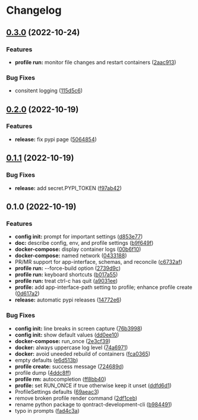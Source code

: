 # Changelog

## [0.3.0](https://github.com/chassing/qontract-development-cli/compare/v0.2.0...v0.3.0) (2022-10-24)


### Features

* **profile run:** monitor file changes and restart containers ([2aac913](https://github.com/chassing/qontract-development-cli/commit/2aac913fecd51ddd7e1fea5c92d03dbefbfe9c1f))


### Bug Fixes

* consitent logging ([115d5c6](https://github.com/chassing/qontract-development-cli/commit/115d5c67aa4ae2c774518e1820ad8c743e3c2284))

## [0.2.0](https://github.com/chassing/qontract-development-cli/compare/v0.1.1...v0.2.0) (2022-10-19)


### Features

* **release:** fix pypi page ([5064854](https://github.com/chassing/qontract-development-cli/commit/5064854eff9eec33b520f03d060a217d2947d113))

## [0.1.1](https://github.com/chassing/qontract-development-cli/compare/v0.1.0...v0.1.1) (2022-10-19)


### Bug Fixes

* **release:** add secret.PYPI_TOKEN ([f97ab42](https://github.com/chassing/qontract-development-cli/commit/f97ab42d1d433e216fb17eb38d9b4f6c83cd7671))

## 0.1.0 (2022-10-19)


### Features

* **config init:** prompt for important settings ([d853e77](https://github.com/chassing/qontract-development-cli/commit/d853e77b2882c2ac6fece866d73ecf11108f44a8))
* **doc:** describe config, env, and profile settings ([b9f649f](https://github.com/chassing/qontract-development-cli/commit/b9f649f4566215668c18547e8c2d0a1895d33f65))
* **docker-compose:** display container logs ([00b6f10](https://github.com/chassing/qontract-development-cli/commit/00b6f10ddb80e567ec920cefb9d2a50b7391a421))
* **docker-compose:** named network ([0433188](https://github.com/chassing/qontract-development-cli/commit/043318867ce869a896124cb9d8001eb7faa3c494))
* PR/MR support for app-interface, schemas, and reconcile ([c6732af](https://github.com/chassing/qontract-development-cli/commit/c6732afda864b408a9552acf3e5d505371212b50))
* **profile run:** --force-build option ([2739d9c](https://github.com/chassing/qontract-development-cli/commit/2739d9c169c48e9af345cace51bd7f0329cd3cac))
* **profile run:** keyboard shortcuts ([b017a55](https://github.com/chassing/qontract-development-cli/commit/b017a552bd649eac6aa7170c7bdb1d920843400e))
* **profile run:** treat ctrl-c has quit ([a9031ee](https://github.com/chassing/qontract-development-cli/commit/a9031eec1d6af775b17af7f3e35ca738a4ddae71))
* **profile:** add app-interface-path setting to profile; enhance profile create ([0d617a2](https://github.com/chassing/qontract-development-cli/commit/0d617a2032ebe59fc067ef52bc42aa19b8e94e52))
* **release:** automatic pypi releases ([14772e6](https://github.com/chassing/qontract-development-cli/commit/14772e6f6d1b60841d52a125ab4f9f41ea5c707a))


### Bug Fixes

* **config init:** line breaks in screen capture ([76b3998](https://github.com/chassing/qontract-development-cli/commit/76b399839cde692d0703c03be16f0f69e695cbb6))
* **config init:** show default values ([dd0ee10](https://github.com/chassing/qontract-development-cli/commit/dd0ee1074a554cb7c82da49836a8010513abc5d4))
* **docker-compose:** run_once ([2e3cf39](https://github.com/chassing/qontract-development-cli/commit/2e3cf3983d51726eaa2b9e5d644b0cb4842df8c8))
* **docker:** always uppercase log level ([74a6971](https://github.com/chassing/qontract-development-cli/commit/74a6971a4567c4f613e9f70365d1abfab6dc5b34))
* **docker:** avoid uneeded rebuild of containers ([fca0365](https://github.com/chassing/qontract-development-cli/commit/fca036509b4b7b78d5b146448d8b372a102a17f5))
* empty defaults ([e6d513b](https://github.com/chassing/qontract-development-cli/commit/e6d513bad4587dda086346124c627aa54a94b6b5))
* **profile create:** success message ([724689d](https://github.com/chassing/qontract-development-cli/commit/724689d9431c4cdb5758d09475440024c55d3823))
* profile dump ([4ddc8ff](https://github.com/chassing/qontract-development-cli/commit/4ddc8ff8bcb74946c33d069952fe91ee858d2ae6))
* **profile rm:** autocompletion ([ff8bb40](https://github.com/chassing/qontract-development-cli/commit/ff8bb405d1a081cf98fcf58dc40535782d512a1f))
* **profile:** set RUN_ONCE if true otherwise keep it unset ([ddfd6d1](https://github.com/chassing/qontract-development-cli/commit/ddfd6d15a89e048ac3084ccfc71bdc19da6ce98a))
* ProfileSettings defaults ([69aeac3](https://github.com/chassing/qontract-development-cli/commit/69aeac3336ad2da74ebb5ade878d9bce41e5d05c))
* remove broken profile render command ([2df1ceb](https://github.com/chassing/qontract-development-cli/commit/2df1cebc3533b55c9f2e317e1bc39fb82fad9da5))
* rename python package to qontract-development-cli ([b984491](https://github.com/chassing/qontract-development-cli/commit/b9844916b20ed62f60527d04f007deb44c6c7e6d))
* typo in prompts ([fad4c3a](https://github.com/chassing/qontract-development-cli/commit/fad4c3a3a7e5bb66b30c92495753a8e5e938f359))
